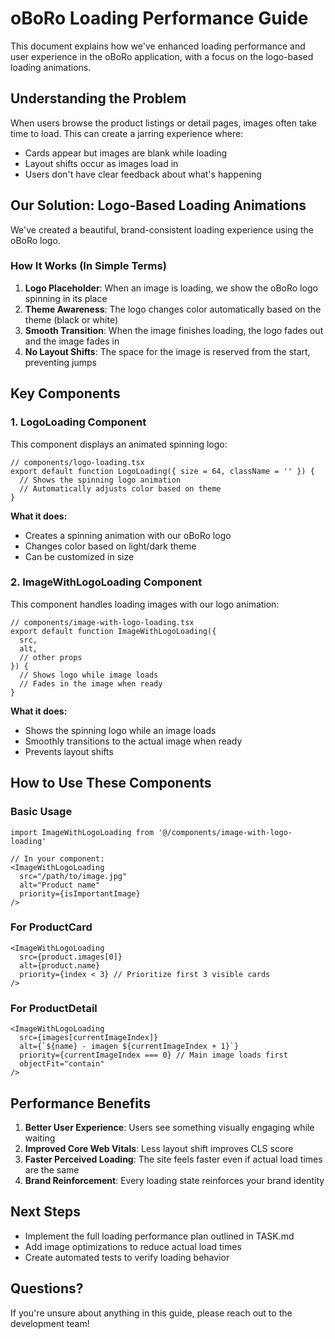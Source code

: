 # oBoRo Loading Performance Guide

This document explains how we've enhanced loading performance and user experience in the oBoRo application, with a focus on the logo-based loading animations.

## Understanding the Problem

When users browse the product listings or detail pages, images often take time to load. This can create a jarring experience where:

- Cards appear but images are blank while loading
- Layout shifts occur as images load in
- Users don't have clear feedback about what's happening

## Our Solution: Logo-Based Loading Animations

We've created a beautiful, brand-consistent loading experience using the oBoRo logo.

### How It Works (In Simple Terms)

1. **Logo Placeholder**: When an image is loading, we show the oBoRo logo spinning in its place
2. **Theme Awareness**: The logo changes color automatically based on the theme (black or white)
3. **Smooth Transition**: When the image finishes loading, the logo fades out and the image fades in
4. **No Layout Shifts**: The space for the image is reserved from the start, preventing jumps

## Key Components

### 1. LogoLoading Component

This component displays an animated spinning logo:

```tsx
// components/logo-loading.tsx
export default function LogoLoading({ size = 64, className = '' }) {
  // Shows the spinning logo animation
  // Automatically adjusts color based on theme
}
```

**What it does:**
- Creates a spinning animation with our oBoRo logo
- Changes color based on light/dark theme
- Can be customized in size

### 2. ImageWithLogoLoading Component

This component handles loading images with our logo animation:

```tsx
// components/image-with-logo-loading.tsx
export default function ImageWithLogoLoading({
  src,
  alt,
  // other props
}) {
  // Shows logo while image loads
  // Fades in the image when ready
}
```

**What it does:**
- Shows the spinning logo while an image loads
- Smoothly transitions to the actual image when ready
- Prevents layout shifts

## How to Use These Components

### Basic Usage

```tsx
import ImageWithLogoLoading from '@/components/image-with-logo-loading'

// In your component:
<ImageWithLogoLoading
  src="/path/to/image.jpg"
  alt="Product name"
  priority={isImportantImage}
/>
```

### For ProductCard

```tsx
<ImageWithLogoLoading
  src={product.images[0]}
  alt={product.name}
  priority={index < 3} // Prioritize first 3 visible cards
/>
```

### For ProductDetail

```tsx
<ImageWithLogoLoading
  src={images[currentImageIndex]}
  alt={`${name} - imagen ${currentImageIndex + 1}`}
  priority={currentImageIndex === 0} // Main image loads first
  objectFit="contain"
/>
```

## Performance Benefits

1. **Better User Experience**: Users see something visually engaging while waiting
2. **Improved Core Web Vitals**: Less layout shift improves CLS score
3. **Faster Perceived Loading**: The site feels faster even if actual load times are the same
4. **Brand Reinforcement**: Every loading state reinforces your brand identity

## Next Steps

- Implement the full loading performance plan outlined in TASK.md
- Add image optimizations to reduce actual load times
- Create automated tests to verify loading behavior

## Questions?

If you're unsure about anything in this guide, please reach out to the development team!
